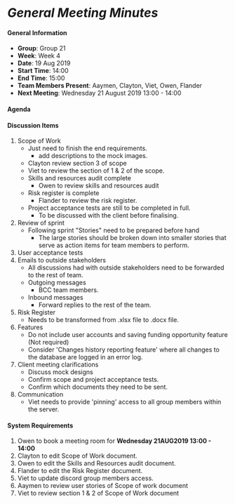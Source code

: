 # *General Meeting Minutes*

#### General Information
 - **Group**: Group 21
 - **Week**: Week 4
 - **Date**: 19 Aug 2019
 - **Start Time**: 14:00
 - **End Time**: 15:00
 - **Team Members Present**: Aaymen, Clayton, Viet, Owen, Flander
 - **Next Meeting**: Wednesday 21 August 2019 13:00 - 14:00

#### Agenda


#### Discussion Items
 1. Scope of Work
    - Just need to finish the end requirements.
      - add descriptions to the mock images.
    - Clayton review section 3 of scope
    - Viet to review the section of 1 & 2 of the scope.
    - Skills and resources audit complete
      - Owen to review skills and resources audit
    - Risk register is complete
      - Flander to review the risk register.
    - Project acceptance tests are still to be completed in full.
      - To be discussed with the client before finalising.
 2. Review of sprint
    - Following sprint "Stories" need to be prepared before hand
      - The large stories should be broken down into smaller stories that serve as action items for team members to perform.
 3. User acceptance tests
 4. Emails to outside stakeholders
    - All discussions had with outside stakeholders need to be forwarded to the rest of team.
    - Outgoing messages
      - BCC team members.
    - Inbound messages
      - Forward replies to the rest of the team.
 5. Risk Register
    - Needs to be transformed from .xlsx file to .docx file.
 6. Features
    - Do not include user accounts and saving funding opportunity feature (Not required)
    - Consider 'Changes history reporting feature' where all changes to the database are logged in an error log.
 7. Client meeting clarifications
    - Discuss mock designs
    - Confirm scope and project acceptance tests.
    - Confirm which documents they need to be sent.
 8. Communication
    - Viet needs to provide 'pinning' access to all group members within the server.


#### System Requirements
 1. Owen to book a meeting room for **Wednesday 21AUG2019 13:00 - 14:00**
 2. Clayton to edit Scope of Work document.
 3. Owen to edit the Skills and Resources audit document.
 4. Flander to edit the Risk Register document.
 5. Viet to update discord group members access.
 6. Aaymen to review user stories of Scope of work document
 7. Viet to review section 1 & 2 of Scope of Work document
